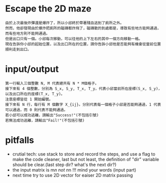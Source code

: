 # Escape the 2D maze
    由於上次最後炸彈還是爆炸了，所以小邱終於帶著殘血逃到了廁所之外。
    然而，他卻發現由於爆炸把廁所的磁磚都炸飛了，磁磚散的到處都是，導致有些地方能夠通過，而有些地方則不能夠通過。
    但是出口只有一個。小邱每次移動，可以往他的上下左右的其中一個方向移動一格。
    現在告訴你小邱的起始位置，以及出口所在的位置，請你告訴小邱他是否能夠有機會從當前位置順利走到出口。
# input/output
    第一行輸入三個整數 N, M 代表總共有 N * M個格子。
    接下來有 4 個整數，分別為 S_x, S_y, T_x, T_y，代表小邱當前所在座標(S_x, S_y)，以及出口所在的座標(T_x, T_y)。
    注意座標皆從 1 開始編號。
    接下來有 N 行，每行有 M 個數字 X_{ij}。分別代表每一個格子小邱是否能夠通過，1 代表可以通過，而 0 則代表不能夠通過。
    若小邱可以成功逃離，請輸出"Success!"(不包括引號)
    若無法成功逃離，請輸出"Fail!"(不包括引號)

# pitfalls
- crutial tech: use stack to store and record the steps, and use a flag to make the code cleaner, last but not least, the definition of "dir" variable should be clear.(last step dir? what's the next dir?)
- the input matrix is m*n not n*n !!! mind your words (input part)
- next time try to use 2D vector for eaiser 2D matrix passing 
